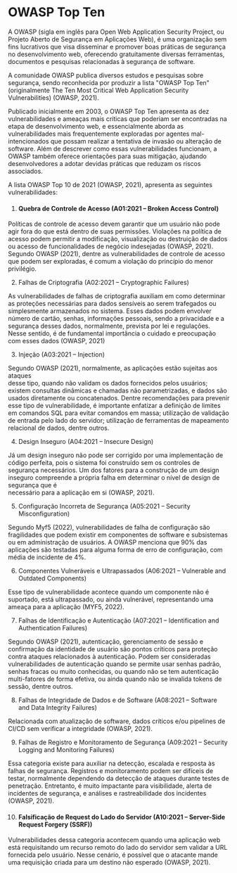 # OWASP Top Ten

A OWASP (sigla em inglês para Open Web Application Security Project, ou Projeto Aberto de Segurança em Aplicações Web), é uma organização sem fins lucrativos que visa disseminar e promover boas práticas de segurança no desenvolvimento web, oferecendo gratuitamente diversas ferramentas, documentos e pesquisas relacionadas à segurança de software.

A comunidade OWASP publica diversos estudos e pesquisas sobre segurança, sendo reconhecida por produzir a lista "OWASP Top Ten" (originalmente The Ten Most Critical Web Application Security Vulnerabilities) (OWASP, 2021).

Publicado inicialmente em 2003, o OWASP Top Ten apresenta as dez vulnerabilidades e ameaças mais críticas que poderiam ser encontradas na etapa de desenvolvimento web, e essencialmente aborda as vulnerabilidades mais frequentemente exploradas por agentes mal-intencionados que possam realizar a tentativa de invasão ou alteração de software. Além de descrever como essas vulnerabilidades funcionam, a OWASP também oferece orientações para suas mitigação, ajudando desenvolvedores a adotar devidas práticas que reduzam os riscos associados.

A lista OWASP Top 10 de 2021 (OWASP, 2021), apresenta as seguintes vulnerabilidades:



1. #### Quebra de Controle de Acesso (A01:2021 – Broken Access Control)

Políticas de controle de acesso devem garantir que um usuário não pode agir fora do que está dentro de suas permissões. Violações na política de acesso podem permitir a modificação, visualização ou destruição de dados ou acesso de funcionalidades de negócio indesejadas (OWASP, 2021).\
Segundo OWASP (2021), dentre as vulnerabilidades de controle de acesso que podem ser exploradas, é comum a violação do princípio do menor privilégio.

2. Falhas de Criptografia (A02:2021 – Cryptographic Failures)

As vulnerabilidades de falhas de criptografia auxiliam em como determinar as proteções necessárias para dados sensíveis ao serem trafegados ou simplesmente armazenados no sistema. Esses dados podem envolver número de cartão, senhas, informações pessoais, sendo a privacidade e a segurança desses dados, normalmente, prevista por lei e regulações. Nesse sentido, é de fundamental importância o cuidado e preocupação com esses dados (OWASP, 2021)



3. Injeção (A03:2021 – Injection)

Segundo OWASP (2021), normalmente, as aplicações estão sujeitas aos ataques\
desse tipo, quando não validam os dados fornecidos pelos usuários; existem consultas dinâmicas e chamadas não parametrizadas, e dados são usados diretamente ou concatenados. Dentre recomendações para prevenir esse tipo de vulnerabilidade, é importante enfatizar a definição de limites em comandos SQL para evitar comandos em massa; utilização de validação de entrada pelo lado do servidor; utilização de ferramentas de mapeamento relacional de dados, dentre outros.



4. Design Inseguro (A04:2021 – Insecure Design)

Já um design inseguro não pode ser corrigido por uma implementação de código perfeita, pois o sistema foi construído sem os controles de segurança necessários. Um dos fatores para a construção de um design inseguro compreende a própria falha em determinar o nível de design de segurança que é\
necessário para a aplicação em si (OWASP, 2021).



5. Configuração Incorreta de Segurança (A05:2021 – Security Misconfiguration)

Segundo Myf5 (2022), vulnerabilidades de falha de configuração são fragilidades que podem existir em componentes de software e subsistemas ou em administração de usuários. A OWASP menciona que 90% das aplicações são testadas para alguma forma de erro de configuração, com média de incidente de 4%.



6. Componentes Vulneráveis e Ultrapassados (A06:2021 – Vulnerable and Outdated Components)

Esse tipo de vulnerabilidade acontece quando um componente não é&#x20;suportado, está ultrapassado, ou ainda vulnerável, representando uma ameaça para a aplicação (MYF5, 2022).



7. Falhas de Identificação e Autenticação (A07:2021 – Identification and Authentication Failures)

Segundo OWASP (2021), autenticação, gerenciamento de sessão e confirmação da identidade de usuário são pontos críticos para proteção contra ataques relacionados à autenticação. Podem ser consideradas vulnerabilidades de autenticação quando se permite usar senhas padrão, senhas fracas ou muito conhecidas, ou quando não se tem autenticação multi-fatores de forma efetiva, ou ainda quando não se invalida tokens de sessão, dentre outros.



8. Falhas de Integridade de Dados e de Software (A08:2021 – Software and Data Integrity Failures)

Relacionada com atualização de software, dados críticos e/ou pipelines de CI/CD sem verificar a integridade (OWASP, 2021).



9. Falhas de Registro e Monitoramento de Segurança (A09:2021 – Security Logging and Monitoring Failures)

Essa categoria existe para auxiliar na detecção, escalada e resposta às falhas de segurança. Registros e monitoramento podem ser difíceis de testar, normalmente dependendo da detecção de ataques durante testes de penetração. Entretanto, é muito impactante para visibilidade, alerta de incidentes de segurança, e análises e rastreabilidade dos incidentes (OWASP, 2021).



10. #### Falsificação de Request do Lado do Servidor (A10:2021 – Server-Side Request Forgery (SSRF))

Vulnerabilidades dessa categoria acontecem quando uma aplicação web está requisitando um recurso remoto do lado do servidor sem validar a URL fornecida pelo usuário. Nesse cenário, é possível que o atacante mande uma requisição criada para um destino não esperado (OWASP, 2021).&#x20;
